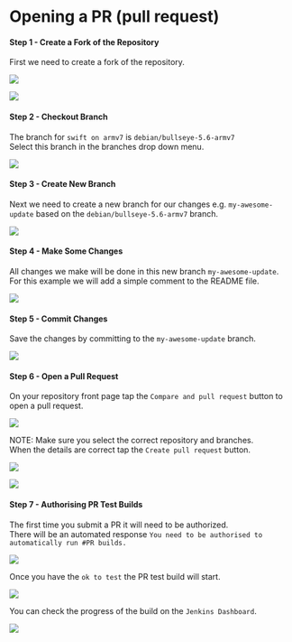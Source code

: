 # Opening a PR (pull request)
#### Step 1 - Create a Fork of the Repository
First we need to create a fork of the repository.

![](images/pr/fork-repo.png)

![](images/pr/fork-repo-2.png)

#### Step 2 - Checkout Branch
The branch for `swift on armv7` is `debian/bullseye-5.6-armv7`  
Select this branch in the branches drop down menu.

![](images/pr/checkout-branch.png)

#### Step 3 - Create New Branch
Next we need to create a new branch for our changes e.g. `my-awesome-update` based on the `debian/bullseye-5.6-armv7` branch.

![](images/pr/new-branch.png)

#### Step 4 - Make Some Changes
All changes we make will be done in this new branch `my-awesome-update`.  
For this example we will add a simple comment to the README file.

![](images/pr/make-change.png)

#### Step 5 - Commit Changes
Save the changes by committing to the `my-awesome-update` branch.  

![](images/pr/commit-changes.png)

#### Step 6 - Open a Pull Request
On your repository front page tap the `Compare and pull request` button to open a pull request.  

![](images/pr/create-pull-request.png)

NOTE: Make sure you select the correct repository and branches.  
When the details are correct tap the `Create pull request` button.

![](images/pr/choose-branch.png)

![](images/pr/create-pr.png)


#### Step 7 - Authorising PR Test Builds
The first time you submit a PR it will need to be authorized.  
There will be an automated response `You need to be authorised to automatically run #PR builds.`  

![](images/pr/get-authorised.png)

Once you have the `ok to test` the PR test build will start.

![](images/pr/ok-to-test.png)

You can check the progress of the build on the `Jenkins Dashboard`.

![](images/pr/build-running-dashboard.png)



